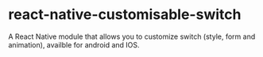 # react-native-customisable-switch
A React Native module that allows you to customize switch (style, form and animation), availble for android and IOS.
